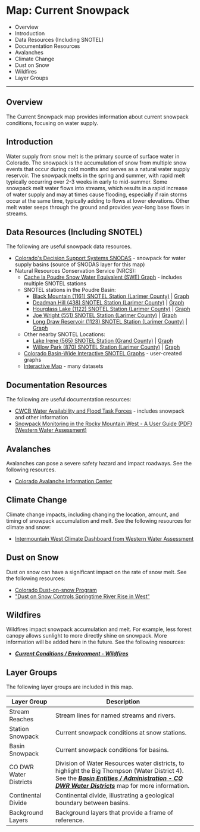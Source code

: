 # Map: Current Snowpack #

*   Overview
*   Introduction
*   Data Resources (Including SNOTEL)
*   Documentation Resources
*   Avalanches
*   Climate Change
*   Dust on Snow
*   Wildfires
*   Layer Groups

--------------

## Overview ##

The Current Snowpack map provides information about current snowpack conditions, focusing on water supply.

## Introduction ##

Water supply from snow melt is the primary source of surface water in Colorado.
The snowpack is the accumulation of snow from multiple snow events that occur during cold months
and serves as a natural water supply reservoir.
The snowpack melts in the spring and summer, with rapid melt typically occurring over 2-3 weeks in early to mid-summer.
Some snowpack melt water flows into streams, which results in a rapid increase of water supply and may at times cause flooding,
especially if rain storms occur at the same time, typically adding to flows at lower elevations.
Other melt water seeps through the ground and provides year-long base flows in streams.

## Data Resources (Including SNOTEL) ##

The following are useful snowpack data resources.

*   [Colorado's Decision Support Systems SNODAS](http://snodas.cdss.state.co.us/app/index.html) - snowpack for water supply basins (source of SNODAS layer for this map)
*   Natural Resources Conservation Service (NRCS):
    +   [Cache la Poudre Snow Water Equivalent (SWE) Graph](https://www.nrcs.usda.gov/Internet/WCIS/AWS_PLOTS/basinCharts/POR/WTEQ/assocHUCco2_8//cache_la_poudre.html) - includes multiple SNOTEL stations
    +   SNOTEL stations in the Poudre Basin:
        -   [Black Mountain (1161) SNOTEL Station (Larimer County)](https://wcc.sc.egov.usda.gov/nwcc/site?sitenum=1161) | [Graph](https://www.nrcs.usda.gov/Internet/WCIS/AWS_PLOTS/siteCharts/POR/WTEQ/CO//Black%20Mountain.html)
        -   [Deadman Hill (438) SNOTEL Station (Larimer County)](https://wcc.sc.egov.usda.gov/nwcc/site?sitenum=438) | [Graph](https://www.nrcs.usda.gov/Internet/WCIS/AWS_PLOTS/siteCharts/POR/WTEQ/CO//Deadman%20Hill.html)
        -   [Hourglass Lake (1122) SNOTEL Station (Larimer County)](https://wcc.sc.egov.usda.gov/nwcc/site?sitenum=1122) | [Graph](https://www.nrcs.usda.gov/Internet/WCIS/AWS_PLOTS/siteCharts/POR/WTEQ/CO//Hourglass%20Lake.html)
        -   [Joe Wright (551) SNOTEL Station (Larimer County)](https://wcc.sc.egov.usda.gov/nwcc/site?sitenum=551) | [Graph](https://www.nrcs.usda.gov/Internet/WCIS/AWS_PLOTS/siteCharts/POR/WTEQ/CO//Joe%20Wright.html)
        -   [Long Draw Reservoir (1123) SNOTEL Station (Larimer County)](https://wcc.sc.egov.usda.gov/nwcc/site?sitenum=1123) | [Graph](https://www.nrcs.usda.gov/Internet/WCIS/AWS_PLOTS/siteCharts/POR/WTEQ/CO//Long%20Draw%20Resv.html)
    +   Other nearby SNOTEL Locations:
        -   [Lake Irene (565) SNOTEL Station (Grand County)](https://wcc.sc.egov.usda.gov/nwcc/site?sitenum=565) | [Graph](https://www.nrcs.usda.gov/Internet/WCIS/AWS_PLOTS/siteCharts/POR/WTEQ/CO//Lake%20Irene.html)
        -   [Willow Park (870) SNOTEL Station (Larimer County)](https://wcc.sc.egov.usda.gov/nwcc/site?sitenum=870) | [Graph](https://www.nrcs.usda.gov/Internet/WCIS/AWS_PLOTS/siteCharts/POR/WTEQ/CO//Willow%20Park.html)
    +   [Colorado Basin-Wide Interactive SNOTEL Graphs](https://www.nrcs.usda.gov/wps/portal/nrcs/detail/co/snow/products/?cid=nrcseprd1432263) - user-created graphs
    +   [Interactive Map](https://www.nrcs.usda.gov/wps/portal/wcc/home/quicklinks/imap#version=125.1&elements=&networks=!&states=!&counties=!&hucs=&minElevation=&maxElevation=&elementSelectType=all&activeOnly=true&activeForecastPointsOnly=false&hucLabels=false&hucIdLabels=false&hucParameterLabels=false&stationLabels=&overlays=&hucOverlays=&basinOpacity=100&basinNoDataOpacity=100&basemapOpacity=100&maskOpacity=0&mode=data&openSections=dataElement,parameter,date,basin,elements,location,networks&controlsOpen=true&popup=&popupMulti=&base=esriNgwm&displayType=station&basinType=6&dataElement=WTEQ&depth=-8&parameter=OBS&frequency=DAILY&duration=I&customDuration=&dayPart=E&monthPart=E&forecastPubDay=1&forecastExceedance=50&seqColor=1&divColor=3&scaleType=D&scaleMin=&scaleMax=&referencePeriodType=POR&referenceBegin=1981&referenceEnd=2010&minimumYears=20&hucAssociations=true&relativeDate=-1&lat=39.199&lon=-105.282&zoom=7.5) - many datasets

## Documentation Resources ##

The following are useful documentation resources:

*   [CWCB Water Availability and Flood Task Forces](https://cwcb.colorado.gov/water-availability-flood-task-forces) - includes snowpack and other information
*   [Snowpack Monitoring in the Rocky Mountain West - A User Guide (PDF) (Western Water Assessment)](https://wwa.colorado.edu/publications/reports/Snowpack_User_Guide_February_2021.pdf)

## Avalanches ##

Avalanches can pose a severe safety hazard and impact roadways.  See the following resources.

*   [Colorado Avalanche Information Center](https://www.avalanche.state.co.us/)

## Climate Change ##

Climate change impacts, including changing the location, amount, and timing of snowpack accumulation and melt.
See the following resources for climate and snow:

*   [Intermountain West Climate Dashboard from Western Water Assessment](https://wwa.colorado.edu/climate/dashboard.html)

## Dust on Snow ##

Dust on snow can have a significant impact on the rate of snow melt.
See the following resources:

*   [Colorado Dust-on-snow Program](http://www.codos.org/)
*   ["Dust on Snow Controls Springtime River Rise in West"](https://www.weathernationtv.com/news/dust-snow-controls-springtime-river-rise-west/#.WnDKkmHsc6I.twitter)

## Wildfires ##

Wildfires impact snowpack accumulation and melt.  For example, less forest canopy allows sunlight to more directly shine on snowpack.
More information will be added here in the future.  See the following resources:

*   [***Current Conditions / Environment - Wildfires***](#map/current-wildfires)

## Layer Groups ##

The following layer groups are included in this map.

| **Layer Group** | **Description** |
| -- | -- |
| Stream Reaches | Stream lines for named streams and rivers. |
| Station Snowpack | Current snowpack conditions at snow stations. |
| Basin Snowpack | Current snowpack conditions for basins. |
| CO DWR Water Districts | Division of Water Resources water districts, to highlight the Big Thompson (Water District 4).  See the [***Basin Entities / Administration - CO DWR Water Districts***](#map/entities-codwr-waterdistricts) map for more information. |
| Continental Divide | Continental divide, illustrating a geological boundary between basins. |
| Background Layers | Background layers that provide a frame of reference. |
